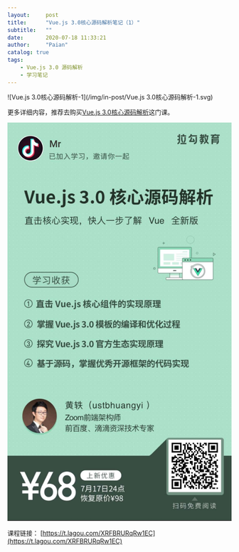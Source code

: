 ```yaml
---
layout:     post
title:      "Vue.js 3.0核心源码解析笔记（1）"
subtitle:   ""
date:       2020-07-18 11:33:21
author:     "Paian"
catalog: true
tags:
    - Vue.js 3.0 源码解析
    - 学习笔记
---
```


![Vue.js 3.0核心源码解析-1](/img/in-post/Vue.js 3.0核心源码解析-1.svg)

更多详细内容，推荐去购买[Vue.js 3.0核心源码解析](https://t.lagou.com/XRFBRURqRw1EC)这门课。

![课程二维码](/img/in-post/lagou-link-1.jpg)

课程链接：
[https://t.lagou.com/XRFBRURqRw1EC](https://t.lagou.com/XRFBRURqRw1EC)

